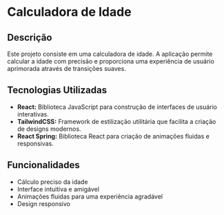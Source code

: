 # Calculadora de Idade

## Descrição

Este projeto consiste em uma calculadora de idade. A aplicação permite calcular a idade com precisão e proporciona uma experiência de usuário aprimorada através de transições suaves.

## Tecnologias Utilizadas

- **React:** Biblioteca JavaScript para construção de interfaces de usuário interativas.
- **TailwindCSS:** Framework de estilização utilitária que facilita a criação de designs modernos.
- **React Spring:** Biblioteca React para criação de animações fluidas e responsivas.

## Funcionalidades

- Cálculo preciso da idade
- Interface intuitiva e amigável
- Animações fluidas para uma experiência agradável
- Design responsivo
